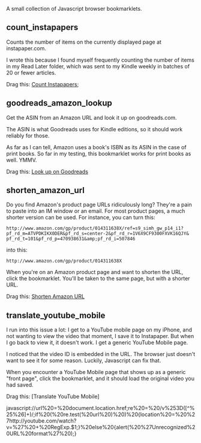 
A small collection of Javascript browser bookmarklets.

## count\_instapapers ##

Counts the number of items on the currently displayed page at instapaper.com.

I wrote this because I found myself frequently counting the number of items in
my Read Later folder, which was sent to my Kindle weekly in batches of 20
or fewer articles.

Drag this: [Count Instapapers](javascript:var%20count%20=%200;var%20divs%20=%20document.getElementsByTagName%28%27div%27%29;for%20%28var%20i%20=%200;%20i%20<%20divs.length;%20i++%29%20{if%20%28divs[i].className%20===%20%27titleRow%27%29%20{count++;}}alert%28count);

## goodreads\_amazon\_lookup ##

Get the ASIN from an Amazon URL and look it up on goodreads.com.

The ASIN is what Goodreads uses for Kindle editions, so it should work
reliably for those.

As far as I can tell, Amazon uses a book's ISBN as its ASIN in the case of
print books. So far in my testing, this bookmarklet works for print books as
well. YMMV.

Drag this: [Look up on Goodreads][goodreads_amazon_lookup]

[goodreads_amazon_lookup]: javascript:var%20prefix%20=%20%27http://www.goodreads.com/search/search?search_type=books&search%5Bquery%5D=%27;var%20url%20=%20document.location.href;var%20dp_re%20=%20/\/dp\//;var%20gp_re%20=%20/\/gp\/product\//;if%20(%20dp_re.test(%20url%20)%20)%20{location%20=%20url.replace(%20/^http:\/\/[^\/]+.*\/dp\/([^\/]+)\/.*$/,%20prefix%20+%20%22$1%22%20);}%20else%20if%20(%20gp_re.test(%20url%20)%20)%20{location%20=%20url.replace(%20/^http:\/\/[^\/]+.*\/gp\/product\/([^\/]+)\/.*$/,%20prefix%20+%20%22$1%22%20);}%20else%20{alert(%20%27Unrecognized%20URL%20format%27%20);}

## shorten\_amazon\_url ##

Do you find Amazon's product page URLs ridiculously long? They're a pain to
paste into an IM window or an email. For most product pages, a much shorter
version can be used. For instance, you can turn this:

	http://www.amazon.com/gp/product/014311638X/ref=s9_simh_gw_p14_i1?
    pf_rd_m=ATVPDKIKX0DER&pf_rd_s=center-2&pf_rd_r=1V6X9CF9300FXVK16QJY&
    pf_rd_t=101&pf_rd_p=470938631&amp;pf_rd_i=507846

into this:

	http://www.amazon.com/gp/product/014311638X

When you're on an Amazon product page and want to shorten the URL, click the
bookmarklet. You'll be taken to the same page, but with a shorter URL.

Drag this: [Shorten Amazon URL][shorten_amazon_url]

[shorten_amazon_url]: javascript:var%20url%20=%20document.location.href;var%20dp_re%20=%20/\/dp\//;var%20gp_re%20=%20/\/gp\/product\//;if%20(%20dp_re.test(%20url%20)%20)%20{location%20=%20url.replace(%20/^(http:\/\/[^\/]+).*(\/dp\/[^\/]+)\/.*$/,%20%22$1$2%22%20);}%20else%20if%20(%20gp_re.test(%20url%20)%20)%20{location%20=%20url.replace(%20/^(http:\/\/[^\/]+).*(\/gp\/product\/[^\/]+)\/.*$/,%20%22$1$2%22%20);}%20else%20{alert(%20%27Unrecognized%20URL%20format%27%20);}

## translate\_youtube\_mobile ##

I run into this issue a lot: I get to a YouTube mobile page on my iPhone, and
not wanting to view the video that moment, I save it to Instapaper. But when
I go back to view it, it doesn't work. I get a generic YouTube Mobile page.

I noticed that the video ID is embedded in the URL. The browser just doesn't
want to see it for some reason. Luckily, Javascript can fix that.

When you encounter a YouTube Mobile page that shows up as a generic "front
page", click the bookmarklet, and it should load the original video you had
saved.

Drag this: [Translate YouTube Mobile]

javascript://url%20=%20document.location.href;re%20=%20/v%253D([^%25%26]+)/;if%20(%20re.test(%20url%20)%20)%20{location%20=%20%27http://youtube.com/watch?v=%27%20+%20RegExp.$1;}%20else%20{alert(%20%27Unrecognized%20URL%20format%27%20);}

